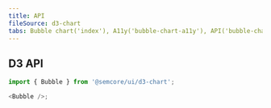 ```yaml
---
title: API
fileSource: d3-chart
tabs: Bubble chart('index'), A11y('bubble-chart-a11y'), API('bubble-chart-api'), Examples('bubble-chart-d3-code'), Changelog('d3-chart-changelog')
---
```


## D3 API

```js
import { Bubble } from '@semcore/ui/d3-chart';

<Bubble />;
```

<TypesView type="BubbleProps" :types={...types} />

<script setup>import { data as types } from '@types.data.ts';</script>